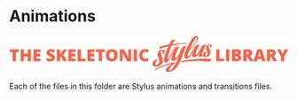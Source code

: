 # Animations

![alt text][logo]

[logo]: ../../../images/skeletonic-stylus-readme.svg "Banner representing the Skeletonic Stylus Library"

Each of the files in this folder are Stylus animations and transitions files.
